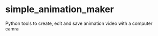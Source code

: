 # simple_animation_maker
Python tools to create, edit and save animation video with a computer camra

